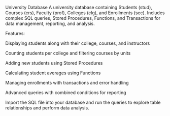 University Database
A university database containing Students (stud), Courses (crs), Faculty (prof), Colleges (clg), and Enrollments (sec). Includes complex SQL queries, Stored Procedures, Functions, and Transactions for data management, reporting, and analysis.

Features:

Displaying students along with their college, courses, and instructors

Counting students per college and filtering courses by units

Adding new students using Stored Procedures

Calculating student averages using Functions

Managing enrollments with transactions and error handling

Advanced queries with combined conditions for reporting

Import the SQL file into your database and run the queries to explore table relationships and perform data analysis.
